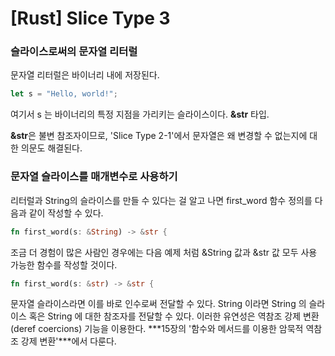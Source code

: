 [Rust] Slice Type 3
===

### 슬라이스로써의 문자열 리터럴

문자열 리터럴은 바이너리 내에 저장된다.

```rust
let s = "Hello, world!";
```

여기서 s 는 바이너리의 특정 지점을 가리키는 슬라이스이다. **&str** 타입.

**&str**은 불변 참조자이므로, 'Slice Type 2-1'에서 문자열은 왜 변경할 수 없는지에 대한 의문도 해결된다.

### 문자열 슬라이스를 매개변수로 사용하기

리터럴과 String의 슬라이스를 만들 수 있다는 걸 알고 나면 first_word 함수 정의를 다음과 같이 작성할 수 있다.


```rust
fn first_word(s: &String) -> &str {
```

조금 더 경험이 많은 사람인 경우에는 다음 예제 처럼 &String 값과 &str 값 모두 사용 가능한 함수를 작성할 것이다.

```rust
fn first_word(s: &str) -> &str {
```

문자열 슬라이스라면 이를 바로 인수로써 전달할 수 있다. String 이라면 String 의 슬라이스 혹은 String 에 대한 참조자를 전달할 수 있다.
이러한 유연성은 역참조 강제 변환(deref coercions) 기능을 이용한다. ***15장의  '함수와 메서드를 이용한 암묵적 역참조 강제 변환'***에서 다룬다.




